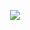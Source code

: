 <p align="center">
  <img src="https://capsule-render.vercel.app/api?type=Slice&height=250&color=97dbae&animation=fadeIn&fontColor=363636&rotate=16&fontAlignY=40&fontAlighX=80&text=Crypto%20World!&desc=Hello%20capsule%20render"/>
</p>
